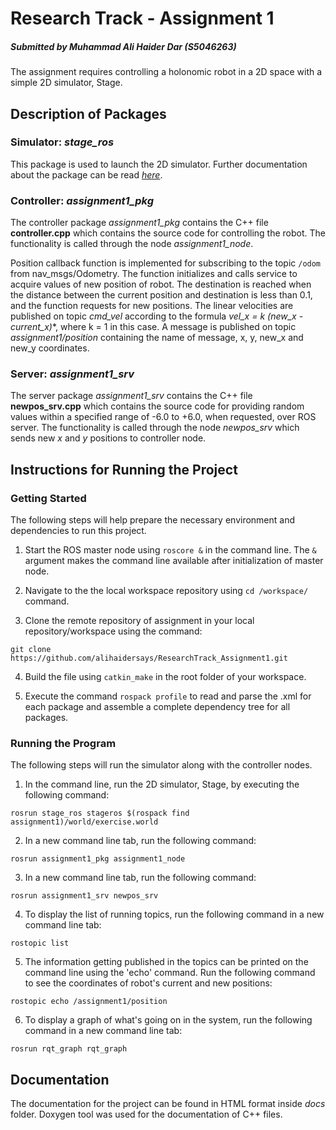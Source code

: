 # Research Track - Assignment 1
##### Submitted by Muhammad Ali Haider Dar (S5046263)

The assignment requires controlling a holonomic robot in a 2D space with a simple 2D simulator, Stage.

## Description of Packages

### Simulator: _stage_ros_

This package is used to launch the 2D simulator. Further documentation about the package can be read [_here_](http://wiki.ros.org/stage_ros).

### Controller: _assignment1_pkg_

The controller package _assignment1_pkg_ contains the C++ file **controller.cpp** which contains the source code for controlling the robot. The functionality is called through the node _assignment1_node_.

Position callback function is implemented for subscribing to the topic `/odom` from nav_msgs/Odometry. The function initializes and calls service to acquire values of new position of robot. The destination is reached when the distance between the current position and destination is less than 0.1, and the function requests for new positions. The linear velocities are published on topic _cmd_vel_ according to the formula **vel_x = k* (new_x - current_x)**, where k = 1 in this case. A message is published on topic _assignment1/position_ containing the name of message, x, y, new_x and new_y coordinates.

### Server: _assignment1_srv_

The server package _assignment1_srv_ contains the C++ file **newpos_srv.cpp** which contains the source code for providing random values within a specified range of -6.0 to +6.0, when requested, over ROS server. The functionality is called through the node _newpos_srv_ which sends new _x_ and _y_ positions to controller node.

## Instructions for Running the Project

### Getting Started

The following steps will help prepare the necessary environment and dependencies to run this project.

1. Start the ROS master node using `roscore &` in the command line. The `&` argument makes the command line available after initialization of master node.

2. Navigate to the the local workspace repository using `cd /workspace/` command.

3. Clone the remote repository of assignment in your local repository/workspace using the command:
```
git clone https://github.com/alihaidersays/ResearchTrack_Assignment1.git
```

4. Build the file using `catkin_make` in the root folder of your workspace.

5. Execute the command `rospack profile` to read and parse the .xml for each package and assemble a complete dependency tree for all packages.

### Running the Program

The following steps will run the simulator along with the controller nodes.

1. In the command line, run the 2D simulator, Stage, by executing the following command:
```
rosrun stage_ros stageros $(rospack find assignment1)/world/exercise.world
```

2. In a new command line tab, run the following command:
```
rosrun assignment1_pkg assignment1_node
```

3. In a new command line tab, run the following command:
```
rosrun assignment1_srv newpos_srv
```

4. To display the list of running topics, run  the following command in a new command line tab:
```
rostopic list
```

5. The information getting published in the topics can be printed on the command line using the 'echo' command. Run the following command to see the coordinates of robot's current and new positions:
```
rostopic echo /assignment1/position
```

6. To display a graph of what's going on in the system, run the following command in a new command line tab: 
```
rosrun rqt_graph rqt_graph
```

## Documentation

The documentation for the project can be found in HTML format inside _docs_ folder. Doxygen tool was used for the documentation of C++ files.
